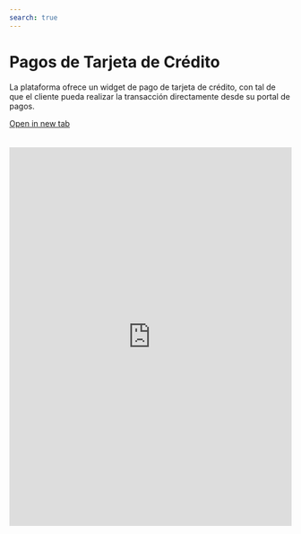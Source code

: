 ```yaml
---
search: true
---
```


# Pagos de Tarjeta de Crédito

La plataforma ofrece un widget de pago de tarjeta de crédito, con tal de que el cliente pueda realizar la transacción directamente desde su portal de pagos.

[Open in new tab](https://widgets-es.modyo.com/personas/retail-credit-card-payment)
<iframe id="widgetFrame" src="https://widgets-es.modyo.com/personas/retail-credit-card-payment" width="100%"  frameBorder="0"  style="min-height:675px;overflow:auto;margin-top:20px;"/>

Para realizar la transacción, el cliente verá predeterminadamente:

| Funcionalidad                          | Descripción                                                                                                              |
|:---------------------------------------|:-------------------------------------------------------------------------------------------------------------------------|
| Tarjeta de crédito a pagar             | Presenta la tarjeta de crédito en la cual se realizará la transacción                                                    |
| Deuda de pago nacional                 | Presenta el monto total que se ha utilizado en el cupo nacional de la tarjeta, incluyendo lo que no está facturado.      |
| Deuda de pago internacional            | Presenta el monto total que se ha utilizado en el cupo internacional de la tarjeta, incluyendo lo que no está facturado. |
| Selección de cuenta de origen del pago | El cliente puede seleccionar la cuenta de la cual se extraerá el monto de pago.                                          |
| Monto mínimo a pagar                   | Muestra el monto mínimo a pagar de la deuda, para que esta no quede morosa.                                              |
| Monto total a pagar                    | Muestra el monto total facturado de la deuda a pagar.                                                                    |
| Monto personalizado a pagar            | Permite al cliente seleccionar un monto personalizado para pagar de la deuda.                                            |


<script>

  export default {
    mounted() {

      function setIframeHeightCO(id, ht) {
          var ifrm = document.getElementById(id);
          if(ifrm) {
            ifrm.style.height = ht + 4 + "px";
          }
      }
      // iframed document sends its height using postMessage
      function handleDocHeightMsg(e) {
          // check origin
          if ( e.origin === 'https://widgets-es.modyo.com' ) {
              // parse data
              var data = JSON.parse( e.data );

              console.log('data:', data)
              // check data object
              if ( data['docHeight'] ) {
                  setIframeHeightCO( 'widgetFrame', data['docHeight'] );
              } else {
                  setIframeHeightCO( 'widgetFrame', 700 );
              }
          }
      }

      // assign message handler
      if ( window.addEventListener ) {
          window.addEventListener('message', handleDocHeightMsg, false);
      }
    }
  }

</script>

